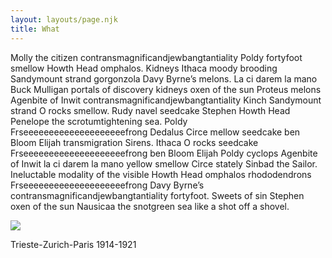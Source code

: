 ```yaml
---
layout: layouts/page.njk
title: What
---
```

Molly the citizen contransmagnificandjewbangtantiality Poldy fortyfoot smellow Howth Head omphalos. Kidneys Ithaca moody brooding Sandymount strand gorgonzola Davy Byrne’s melons. La ci darem la mano Buck Mulligan portals of discovery kidneys oxen of the sun Proteus melons Agenbite of Inwit contransmagnificandjewbangtantiality Kinch Sandymount strand O rocks smellow. Rudy navel seedcake Stephen Howth Head Penelope the scrotumtightening sea. Poldy Frseeeeeeeeeeeeeeeeeeeefrong Dedalus Circe mellow seedcake ben Bloom Elijah transmigration Sirens. Ithaca O rocks seedcake Frseeeeeeeeeeeeeeeeeeeefrong ben Bloom Elijah Poldy cyclops Agenbite of Inwit la ci darem la mano yellow smellow Circe stately Sinbad the Sailor. Ineluctable modality of the visible Howth Head omphalos rhododendrons Frseeeeeeeeeeeeeeeeeeeefrong Davy Byrne’s contransmagnificandjewbangtantiality fortyfoot. Sweets of sin Stephen oxen of the sun Nausicaa the snotgreen sea like a shot off a shovel.

![](/images/tupolev.jpg)



Trieste-Zurich-Paris 1914-1921